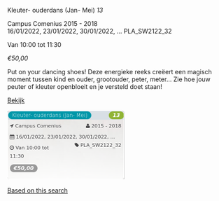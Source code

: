 Kleuter- ouderdans (Jan- Mei) *13*

Campus Comenius 2015 - 2018  
16/01/2022, 23/01/2022, 30/01/2022, ... PLA\_SW2122\_32  

Van 10:00 tot 11:30

*€50,00*

  

Put on your dancing shoes! Deze energieke reeks creëert een magisch moment tussen kind en ouder, grootouder, peter, meter… Zie hoe jouw peuter of kleuter openbloeit en je versteld doet staan!

[Bekijk](https://tickets.vgc.be/activity/subscribe/PLA_SW2122_32)

![](70226.png)

[Based on this search](https://tickets.vgc.be/activity/index?&vrijeplaatsen=1&Age%5B%5D=3%2C5&entity=286)